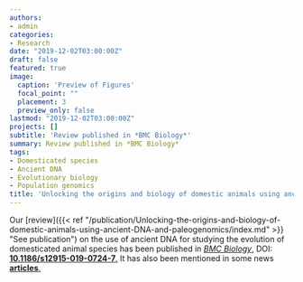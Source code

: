 ```yaml
---
authors:
- admin
categories:
- Research
date: "2019-12-02T03:00:00Z"
draft: false
featured: true
image:
  caption: 'Preview of Figures'
  focal_point: ""
  placement: 3
  preview_only: false
lastmod: "2019-12-02T03:00:00Z"
projects: []
subtitle: 'Review published in *BMC Biology*'
summary: Review published in *BMC Biology*
tags:
- Domesticated species
- Ancient DNA
- Evolutionary biology
- Population genomics
title: 'Unlocking the origins and biology of domestic animals using ancient DNA and paleogenomics'
---
```


Our [review]({{< ref "/publication/Unlocking-the-origins-and-biology-of-domestic-animals-using-ancient-DNA-and-paleogenomics/index.md" >}} "See publication") on the use of ancient DNA for studying the evolution of domesticated animal species has been published in [*BMC Biology*,](https://bmcbiol.biomedcentral.com/articles/10.1186/s12915-019-0724-7 "See paper") DOI: [**10.1186/s12915-019-0724-7**.](https://doi.org/10.1186/s12915-019-0724-7) It has also been mentioned in some news [**articles**.](https://gizmodo.com/famous-foxes-bred-for-tameness-weren-t-actually-wild-in-1840266655 "See article")

